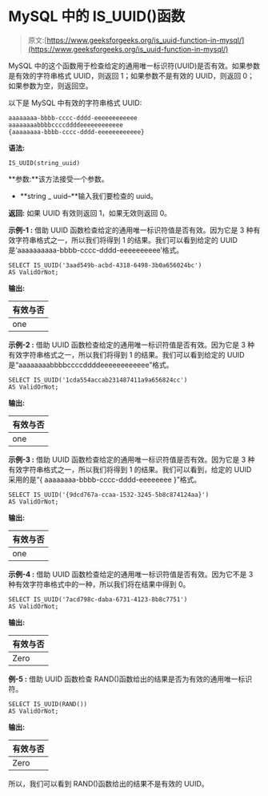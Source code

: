 # MySQL 中的 IS_UUID()函数

> 原文:[https://www.geeksforgeeks.org/is_uuid-function-in-mysql/](https://www.geeksforgeeks.org/is_uuid-function-in-mysql/)

MySQL 中的这个函数用于检查给定的通用唯一标识符(UUID)是否有效。如果参数是有效的字符串格式 UUID，则返回 1；如果参数不是有效的 UUID，则返回 0；如果参数为空，则返回空。

以下是 MySQL 中有效的字符串格式 UUID:

```
aaaaaaaa-bbbb-cccc-dddd-eeeeeeeeeeee
aaaaaaaabbbbccccddddeeeeeeeeeeee
{aaaaaaaa-bbbb-cccc-dddd-eeeeeeeeeeee}

```

**语法:**

```
IS_UUID(string_uuid) 
```

**参数:**该方法接受一个参数。

*   **string _ uuid–**输入我们要检查的 uuid。

**返回:**
如果 UUID 有效则返回 1，如果无效则返回 0。

**示例-1 :**
借助 UUID 函数检查给定的通用唯一标识符值是否有效。因为它是 3 种有效字符串格式之一，所以我们将得到 1 的结果。我们可以看到给定的 UUID 是‘aaaaaaaaaa-bbbb-cccc-dddd-eeeeeeeeee’格式。

```
SELECT IS_UUID('3aad549b-acbd-4318-6498-3b0a656024bc') 
AS ValidOrNot;

```

**输出:**

| 有效与否 |
| --- |
| one |

**示例-2 :**
借助 UUID 函数检查给定的通用唯一标识符值是否有效。因为它是 3 种有效字符串格式之一，所以我们将得到 1 的结果。我们可以看到给定的 UUID 是“aaaaaaaabbbbccccddddeeeeeeeeeeee”格式。

```
SELECT IS_UUID('1cda554accab231487411a9a656824cc') 
AS ValidOrNot;

```

**输出:**

| 有效与否 |
| --- |
| one |

**示例-3 :**
借助 UUID 函数检查给定的通用唯一标识符值是否有效。因为它是 3 种有效字符串格式之一，所以我们将得到 1 的结果。我们可以看到，给定的 UUID 采用的是“{ aaaaaaaa-bbbb-cccc-dddd-eeeeeeee }”格式。

```
SELECT IS_UUID('{9dcd767a-ccaa-1532-3245-5b8c874124aa}') 
AS ValidOrNot;

```

**输出:**

| 有效与否 |
| --- |
| one |

**示例-4 :**
借助 UUID 函数检查给定的通用唯一标识符值是否有效。因为它不是 3 种有效字符串格式中的一种，所以我们将在结果中得到 0。

```
SELECT IS_UUID('7acd798c-daba-6731-4123-8b8c7751') 
AS ValidOrNot;

```

**输出:**

| 有效与否 |
| --- |
| Zero |

**例-5 :**
借助 UUID 函数检查 RAND()函数给出的结果是否为有效的通用唯一标识符。

```
SELECT IS_UUID(RAND()) 
AS ValidOrNot;

```

**输出:**

| 有效与否 |
| --- |
| Zero |

所以，我们可以看到 RAND()函数给出的结果不是有效的 UUID。